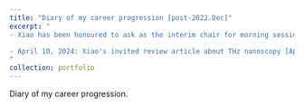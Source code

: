 ```yaml
---
title: "Diary of my career progression [post-2022.Dec]"
excerpt: "
- Xiao has been honoured to ask as the interim chair for morning sessions in ISUPTW 2024 [THz part]. 

- April 10, 2024: Xiao's invited review article about THz nanoscopy [Applied Physics Review] is selected as Feature article by Editors!
"
collection: portfolio
---
```

Diary of my career progression.